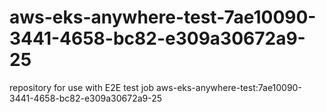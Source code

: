 # aws-eks-anywhere-test-7ae10090-3441-4658-bc82-e309a30672a9-25
repository for use with E2E test job aws-eks-anywhere-test:7ae10090-3441-4658-bc82-e309a30672a9-25
